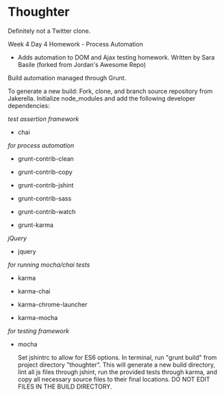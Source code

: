 # Thoughter

Definitely not a Twitter clone.

Week 4 Day 4 Homework - Process Automation
  - Adds automation to DOM and Ajax testing homework.
Written by Sara Basile (forked from Jordan's Awesome Repo)

Build automation managed through Grunt.

To generate a new build:
  Fork, clone, and branch source repository from Jakerella.
  Initialize node_modules and add the following developer dependencies:

*test assertion framework*
- chai  

*for process automation*
- grunt-contrib-clean

- grunt-contrib-copy

- grunt-contrib-jshint

- grunt-contrib-sass

- grunt-contrib-watch

- grunt-karma

*jQuery*
- jquery

*for running mocha/chai tests*
- karma

- karma-chai

- karma-chrome-launcher

- karma-mocha

*for testing framework*
- mocha

  Set jshintrc to allow for ES6 options.
  In terminal, run "grunt build" from project directory "thoughter".
    This will generate a new build directory, lint all js files through jshint,
    run the provided tests through karma, and copy all necessary source files to
    their final locations. DO NOT EDIT FILES IN THE BUILD DIRECTORY.

